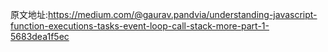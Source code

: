 

原文地址:https://medium.com/@gaurav.pandvia/understanding-javascript-function-executions-tasks-event-loop-call-stack-more-part-1-5683dea1f5ec

